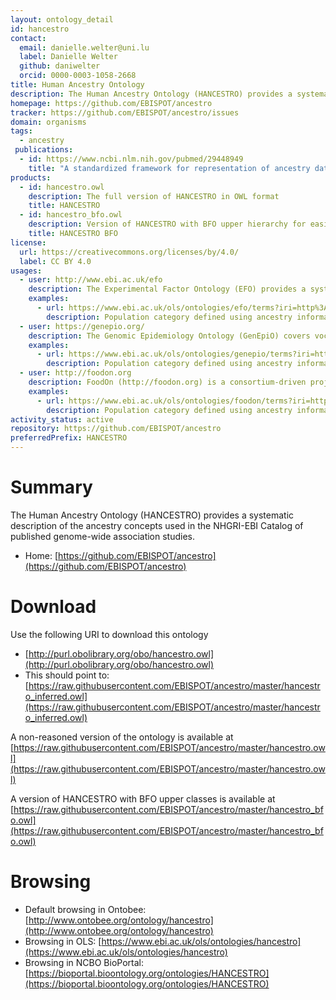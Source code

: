 ```yaml
---
layout: ontology_detail
id: hancestro
contact:
  email: danielle.welter@uni.lu
  label: Danielle Welter
  github: daniwelter
  orcid: 0000-0003-1058-2668
title: Human Ancestry Ontology
description: The Human Ancestry Ontology (HANCESTRO) provides a systematic description of the ancestry concepts used in the NHGRI-EBI Catalog of published genome-wide association studies.
homepage: https://github.com/EBISPOT/ancestro
tracker: https://github.com/EBISPOT/ancestro/issues
domain: organisms
tags:
  - ancestry
 publications:
  - id: https://www.ncbi.nlm.nih.gov/pubmed/29448949
    title: "A standardized framework for representation of ancestry data in genomics studies, with application to the NHGRI-EBI GWAS Catalog"
products:
  - id: hancestro.owl
    description: The full version of HANCESTRO in OWL format
    title: HANCESTRO
  - id: hancestro_bfo.owl
    description: Version of HANCESTRO with BFO upper hierarchy for easier integration with other ontologies
    title: HANCESTRO BFO
license:
  url: https://creativecommons.org/licenses/by/4.0/
  label: CC BY 4.0
usages:
  - user: http://www.ebi.ac.uk/efo
    description: The Experimental Factor Ontology (EFO) provides a systematic description of many experimental variables available in EBI databases, and for external projects such as the NHGRI GWAS catalogue. It combines parts of several biological ontologies, such as anatomy, disease and chemical compounds.
    examples:
      - url: https://www.ebi.ac.uk/ols/ontologies/efo/terms?iri=http%3A%2F%2Fpurl.obolibrary.org%2Fobo%2FHANCESTRO_0004&viewMode=All&siblings=false
        description: Population category defined using ancestry informative markers (AIMs) based on genetic/genomic data
  - user: https://genepio.org/
    description: The Genomic Epidemiology Ontology (GenEpiO) covers vocabulary necessary to identify, document and research foodborne pathogens and associated outbreaks.
    examples:
      - url: https://www.ebi.ac.uk/ols/ontologies/genepio/terms?iri=http%3A%2F%2Fpurl.obolibrary.org%2Fobo%2FHANCESTRO_0004&viewMode=All&siblings=false
        description: Population category defined using ancestry informative markers (AIMs) based on genetic/genomic data
  - user: http://foodon.org
    description: FoodOn (http://foodon.org) is a consortium-driven project to build a comprehensive and easily accessible global farm-to-fork ontology about food, that accurately and consistently describes foods commonly known in cultures from around the world.
    examples:
      - url: https://www.ebi.ac.uk/ols/ontologies/foodon/terms?iri=http%3A%2F%2Fpurl.obolibrary.org%2Fobo%2FHANCESTRO_0004&viewMode=All&siblings=false
        description: Population category defined using ancestry informative markers (AIMs) based on genetic/genomic data
activity_status: active
repository: https://github.com/EBISPOT/ancestro
preferredPrefix: HANCESTRO
---
```


# Summary

The Human Ancestry Ontology (HANCESTRO) provides a systematic description of the ancestry concepts used in the NHGRI-EBI Catalog of published genome-wide association studies.

* Home: [https://github.com/EBISPOT/ancestro](https://github.com/EBISPOT/ancestro)  

# Download

Use the following URI to download this ontology

* [http://purl.obolibrary.org/obo/hancestro.owl](http://purl.obolibrary.org/obo/hancestro.owl)
* This should point to: [https://raw.githubusercontent.com/EBISPOT/ancestro/master/hancestro_inferred.owl](https://raw.githubusercontent.com/EBISPOT/ancestro/master/hancestro_inferred.owl)

A non-reasoned version of the ontology is available at [https://raw.githubusercontent.com/EBISPOT/ancestro/master/hancestro.owl](https://raw.githubusercontent.com/EBISPOT/ancestro/master/hancestro.owl)

A version of HANCESTRO with BFO upper classes is available at [https://raw.githubusercontent.com/EBISPOT/ancestro/master/hancestro_bfo.owl](https://raw.githubusercontent.com/EBISPOT/ancestro/master/hancestro_bfo.owl)


# Browsing

* Default browsing in Ontobee: [http://www.ontobee.org/ontology/hancestro](http://www.ontobee.org/ontology/hancestro)
* Browsing in OLS:
[https://www.ebi.ac.uk/ols/ontologies/hancestro](https://www.ebi.ac.uk/ols/ontologies/hancestro)
* Browsing in NCBO BioPortal: [https://bioportal.bioontology.org/ontologies/HANCESTRO](https://bioportal.bioontology.org/ontologies/HANCESTRO)
